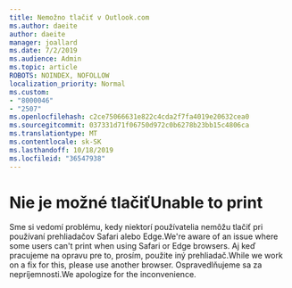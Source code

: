 ```yaml
---
title: Nemožno tlačiť v Outlook.com
ms.author: daeite
author: daeite
manager: joallard
ms.date: 7/2/2019
ms.audience: Admin
ms.topic: article
ROBOTS: NOINDEX, NOFOLLOW
localization_priority: Normal
ms.custom:
- "8000046"
- "2507"
ms.openlocfilehash: c2ce75066631e822c4cda2f7fa4019e20632cea0
ms.sourcegitcommit: 037331d71f06750d972c0b6278b23bb15c4806ca
ms.translationtype: MT
ms.contentlocale: sk-SK
ms.lasthandoff: 10/18/2019
ms.locfileid: "36547938"
---
```

# <a name="unable-to-print"></a><span data-ttu-id="06a0e-102">Nie je možné tlačiť</span><span class="sxs-lookup"><span data-stu-id="06a0e-102">Unable to print</span></span>

<span data-ttu-id="06a0e-103">Sme si vedomí problému, kedy niektorí používatelia nemôžu tlačiť pri používaní prehliadačov Safari alebo Edge.</span><span class="sxs-lookup"><span data-stu-id="06a0e-103">We're aware of an issue where some users can't print when using Safari or Edge browsers.</span></span> <span data-ttu-id="06a0e-104">Aj keď pracujeme na opravu pre to, prosím, použite iný prehliadač.</span><span class="sxs-lookup"><span data-stu-id="06a0e-104">While we work on a fix for this, please use another browser.</span></span> <span data-ttu-id="06a0e-105">Ospravedlňujeme sa za nepríjemnosti.</span><span class="sxs-lookup"><span data-stu-id="06a0e-105">We apologize for the inconvenience.</span></span>